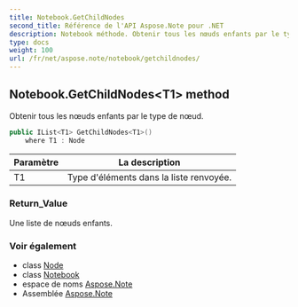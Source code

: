 ```yaml
---
title: Notebook.GetChildNodes
second_title: Référence de l'API Aspose.Note pour .NET
description: Notebook méthode. Obtenir tous les nœuds enfants par le type de nœud.
type: docs
weight: 100
url: /fr/net/aspose.note/notebook/getchildnodes/
---
```

## Notebook.GetChildNodes&lt;T1&gt; method

Obtenir tous les nœuds enfants par le type de nœud.

```csharp
public IList<T1> GetChildNodes<T1>()
    where T1 : Node
```

| Paramètre | La description |
| --- | --- |
| T1 | Type d'éléments dans la liste renvoyée. |

### Return_Value

Une liste de nœuds enfants.

### Voir également

* class [Node](../../node/)
* class [Notebook](../)
* espace de noms [Aspose.Note](../../notebook/)
* Assemblée [Aspose.Note](../../../)


